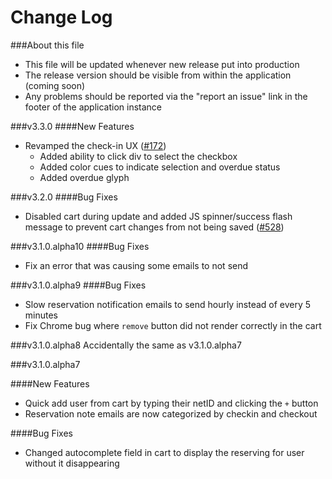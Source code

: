 Change Log
==================

###About this file


* This file will be updated whenever new release put into production
* The release version should be visible from within the application (coming soon)
* Any problems should be reported via the "report an issue" link in the footer of the application instance

###v3.3.0
####New Features

* Revamped the check-in UX ([#172](https://github.com/YaleSTC/reservations/issues/172))
	* Added ability to click div to select the checkbox
	* Added color cues to indicate selection and overdue status
	* Added overdue glyph
	
###v3.2.0
####Bug Fixes

* Disabled cart during update and added JS spinner/success flash message to prevent cart changes from not being saved ([#528](https://github.com/YaleSTC/reservations/issues/528))


###v3.1.0.alpha10
####Bug Fixes

* Fix an error that was causing some emails to not send


###v3.1.0.alpha9
####Bug Fixes

* Slow reservation notification emails to send hourly instead of every 5 minutes
* Fix Chrome bug where `remove` button did not render correctly in the cart


###v3.1.0.alpha8
Accidentally the same as v3.1.0.alpha7

###v3.1.0.alpha7

####New Features

* Quick add user from cart by typing their netID and clicking the `+` button
* Reservation note emails are now categorized by checkin and checkout

####Bug Fixes

* Changed autocomplete field in cart to display the reserving for user without it disappearing
